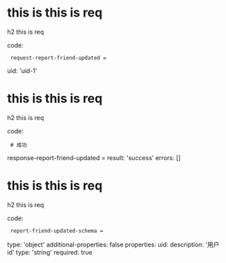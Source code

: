 # this is this is req

h2 this is req

code:

     request-report-friend-updated =
  uid: 'uid-1'


# this is this is req

h2 this is req

code:

     # 成功
response-report-friend-updated =
  result: 'success'
  errors: []


# this is this is req

h2 this is req

code:

     report-friend-updated-schema =
  type: 'object'
  additional-properties: false
  properties:
    uid:
      description: '用户id'
      type: 'string'
      required: true


